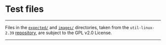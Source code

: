 # Test files

----

Files in the [`expected/`](./expected/) and [`images/`](./images/) directories,
taken from the `util-linux-2.39` [repository][1], are subject to the GPL v2.0
License.

----

[1]: https://github.com/util-linux/util-linux/tree/stable/v2.39/tests/ts/blkid
